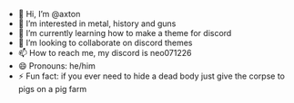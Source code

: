 - 👋 Hi, I’m @axton
- 👀 I’m interested in metal, history and guns
- 🌱 I’m currently learning how to make a theme for discord
- 💞️ I’m looking to collaborate on discord themes
- 📫 How to reach me, my discord is neo071226
- 😄 Pronouns: he/him
- ⚡ Fun fact: if you ever need to hide a dead body just give the corpse to pigs on a pig farm

<!---
axton123a/axton123a is a ✨ special ✨ repository because its `README.md` (this file) appears on your GitHub profile.
You can click the Preview link to take a look at your changes.
--->
